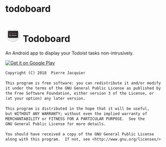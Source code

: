 # todoboard

![Icon](./app/src/main/res/mipmap-mdpi/ic_launcher.png) Todoboard
=========
An Android app to display your Todoist tasks non-intrusively.

[![Get it on Google Play](http://i.imgur.com/PeDVOwW.png)](https://play.google.com/store/apps/details?id=com.pierrejacquier.todoboard)

    Copyright (C) 2018  Pierre Jacquier

    This program is free software: you can redistribute it and/or modify
    it under the terms of the GNU General Public License as published by
    the Free Software Foundation, either version 3 of the License, or
    (at your option) any later version.

    This program is distributed in the hope that it will be useful,
    but WITHOUT ANY WARRANTY; without even the implied warranty of
    MERCHANTABILITY or FITNESS FOR A PARTICULAR PURPOSE.  See the
    GNU General Public License for more details.

    You should have received a copy of the GNU General Public License
    along with this program.  If not, see <http://www.gnu.org/licenses/>
